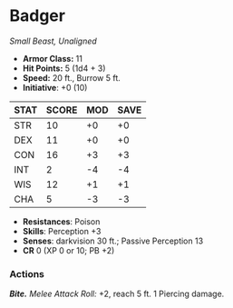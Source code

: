 # Badger

*Small Beast, Unaligned*

- **Armor Class:** 11
- **Hit Points:** 5 (1d4 + 3)
- **Speed:** 20 ft., Burrow 5 ft.
- **Initiative**: +0 (10)

|STAT|SCORE|MOD|SAVE|
| --- | --- | --- | ---- |
| STR | 10 | +0 | +0 |
| DEX | 11 | +0 | +0 |
| CON | 16 | +3 | +3 |
| INT | 2 | -4 | -4 |
| WIS | 12 | +1 | +1 |
| CHA | 5 | -3 | -3 |

- **Resistances**: Poison
- **Skills**: Perception +3
- **Senses**: darkvision 30 ft.; Passive Perception 13
- **CR** 0 (XP 0 or 10; PB +2)

### Actions

***Bite.*** *Melee Attack Roll:* +2, reach 5 ft. 1 Piercing damage.
